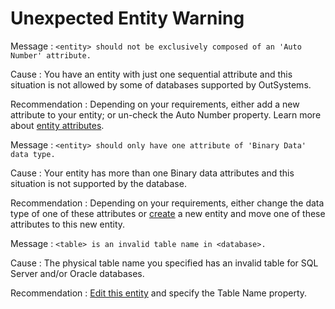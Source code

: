 # Unexpected Entity Warning

Message : `<entity> should not be exclusively composed of an 'Auto Number' attribute.`

Cause : You have an entity with just one sequential attribute and this situation is not allowed by some of databases supported by OutSystems.

Recommendation : Depending on your requirements, either add a new attribute to your entity; or un-check the Auto Number property. Learn more about [entity attributes](https://github.com/danielmarquespt/docs-product/tree/e7ea3f444d5129dab245c69ab72ae091554bc4fb/src/extensibility-and-integration/integration-studio/managing-extensions/entity-attribute.md%3E).

Message : `<entity> should only have one attribute of 'Binary Data' data type.`

Cause : Your entity has more than one Binary data attributes and this situation is not supported by the database.

Recommendation : Depending on your requirements, either change the data type of one of these attributes or [create](https://github.com/danielmarquespt/docs-product/tree/e7ea3f444d5129dab245c69ab72ae091554bc4fb/src/extensibility-and-integration/integration-studio/managing-extensions/entity-add.md%3E) a new entity and move one of these attributes to this new entity.

Message : `<table> is an invalid table name in <database>.`

Cause : The physical table name you specified has an invalid table for SQL Server and/or Oracle databases.

Recommendation : [Edit this entity](https://github.com/danielmarquespt/docs-product/tree/e7ea3f444d5129dab245c69ab72ae091554bc4fb/src/extensibility-and-integration/integration-studio/managing-extensions/entity-add.md%3E) and specify the Table Name property.

